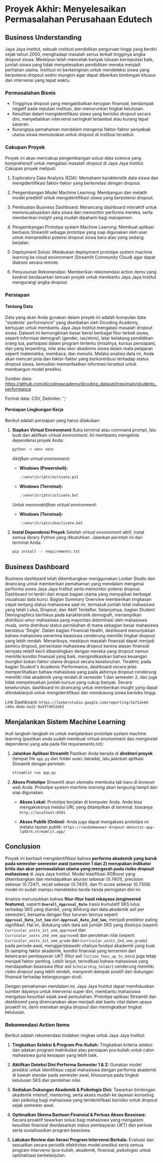 # Proyek Akhir: Menyelesaikan Permasalahan Perusahaan Edutech

## Business Understanding
Jaya Jaya Institut, sebuah institusi pendidikan perguruan tinggi yang berdiri sejak tahun 2000, menghadapi masalah serius terkait tingginya angka dropout siswa. Meskipun telah mencetak banyak lulusan berreputasi baik, jumlah siswa yang tidak menyelesaikan pendidikan mereka menjadi perhatian utama. Institusi ini berkeinginan untuk mendeteksi siswa yang berpotensi dropout sedini mungkin agar dapat diberikan bimbingan khusus dan intervensi yang tepat waktu.

### Permasalahan Bisnis
- Tingginya dropout yang mengakibatkan kerugian finansial, berdampak negatif pada reputasi institusi, dan menurunkan tingkat kelulusan.
- Kesulitan dalam mengidentifikasi siswa yang berisiko dropout secara dini, menyebabkan intervensi seringkali terlambat atau kurang tepat sasaran.
- Kurangnya pemahaman mendalam mengenai faktor-faktor penyebab utama siswa memutuskan untuk dropout di institusi tersebut.

### Cakupan Proyek
Proyek ini akan mencakup pengembangan solusi data science yang komprehensif untuk mengatasi masalah dropout di Jaya Jaya Institut. Cakupan proyek meliputi:

1. Exploratory Data Analysis (EDA): Memahami karakteristik data siswa dan mengidentifikasi faktor-faktor yang berkorelasi dengan dropout.

2. Pengembangan Model Machine Learning: Membangun dan melatih model prediktif untuk mengidentifikasi siswa yang berpotensi dropout.

3. Pembuatan Business Dashboard: Merancang dashboard interaktif untuk memvisualisasikan data siswa dan memonitor performa mereka, serta memberikan insight yang mudah dipahami bagi manajemen.

4. Pengembangan Prototipe system Machine Learning: Membuat aplikasi berbasis Streamlit sebagai prototipe yang siap digunakan oleh user untuk memprediksi potensi dropout siswa baru atau yang sedang berjalan.

5. Deployment Solusi: Melakukan deployment prototipe system machine learning ke cloud environment (Streamlit Community Cloud) agar dapat diakses secara remote.

6. Penyusunan Rekomendasi: Memberikan rekomendasi action items yang konkret berdasarkan temuan proyek untuk membantu Jaya Jaya Institut mengurangi angka dropout.

### Persiapan

#### Tentang Data

Data yang akan Anda gunakan dalam proyek ini adalah kumpulan data "students' performance" yang disediakan oleh Dicoding Academy, bertujuan untuk membantu Jaya Jaya Institut mengatasi masalah dropout siswa. Dataset ini kemungkinan besar berisi berbagai fitur terkait siswa, seperti informasi demografi (gender, ras/etnis), latar belakang pendidikan orang tua, partisipasi dalam program tertentu (misalnya, kursus persiapan), dan yang terpenting, nilai atau skor akademis siswa dalam mata pelajaran seperti matematika, membaca, dan menulis. Melalui analisis data ini, Anda akan mencari pola dan faktor-faktor yang berkontribusi terhadap status dropout siswa, kemudian memanfaatkan informasi tersebut untuk membangun model prediksi.

Sumber data: https://github.com/dicodingacademy/dicoding_dataset/tree/main/students_performance

Format data: CSV, Delimiter: ';'

#### Persiapan Lingkungan Kerja

Berikut adalah persiapan yang harus dilakukan:

1.  **Siapkan Virtual Environment**
    Buka terminal atau command prompt, lalu buat dan aktifkan *virtual environment*. Ini membantu mengelola dependensi proyek Anda:
    ```bash
    python -m venv venv
    ```
    *Aktifkan virtual environment*:
    * **Windows (Powershell):**
        ```bash
        .\venv\Scripts\Activate.ps1
        ```
    * **Windows (Terminal):**
        ```bash
        .\venv\Scripts\activate.bat
        ```
    *Untuk menonaktifkan virtual environment*:
    * **Windows (Terminal):**
        ```bash
        .\venv\Scripts\deactivate.bat
        ```

2.  **Instal Dependensi Proyek**
    Setelah *virtual environment* aktif, instal semua library Python yang dibutuhkan. Jalankan perintah ini dari terminal Anda:
    ```bash
    pip install -r requirements.txt
    ```

## Business Dashboard

Business dashboard telah dikembangkan menggunakan Looker Studio dan dirancang untuk memberikan pemahaman yang mendalam mengenai performa siswa Jaya Jaya Institut serta memonitor potensi dropout. Dashboard ini terdiri dari empat bagian utama yang menyajikan berbagai visualisasi data kunci. Bagian Summary Overview memberikan ringkasan cepat tentang status mahasiswa saat ini, termasuk jumlah total mahasiswa yang telah Lulus, Dropout, dan Aktif Terdaftar. Selanjutnya, bagian Student Demographics berfokus pada karakteristik demografi, menampilkan distribusi umur mahasiswa yang mayoritas didominasi oleh mahasiswa muda, serta distribusi status pernikahan di mana sebagian besar mahasiswa berstatus 'Single'. Dalam bagian Financial Health, dashboard menunjukkan bahwa mahasiswa penerima beasiswa cenderung memiliki tingkat dropout yang lebih rendah. Menariknya, meskipun masalah finansial dapat menjadi pemicu dropout, persentase mahasiswa dropout karena alasan finansial ternyata relatif kecil dibandingkan dengan mereka yang dropout namun memiliki kondisi finansial yang baik, mengindikasikan bahwa keuangan mungkin bukan faktor utama dropout secara keseluruhan. Terakhir, pada bagian Student's Academic Performance, dashboard secara jelas memperlihatkan bahwa mahasiswa yang pada akhirnya dropout cenderung memiliki nilai akademik yang rendah di semester 1 dan semester 2, dan juga tidak menyelesaikan jumlah kursus yang cukup banyak. Secara keseluruhan, dashboard ini dirancang untuk memberikan insight yang dapat ditindaklanjuti untuk mengidentifikasi dan mendukung siswa berisiko tinggi.

Link Dashboard: `https://lookerstudio.google.com/reporting/3a712e4d-c4da-4bda-ba22-0a55fd932e63`

## Menjalankan Sistem Machine Learning

Ikuti langkah-langkah ini untuk menjalankan prototipe system machine learning (pastikan anda sudah membuat virtual environment dan menginstal dependensi yang ada pada file requirements.txt):

1.  **Jalankan Aplikasi Streamlit**
    Pastikan Anda berada di **direktori proyek** (tempat file `app.py` dan folder `model` berada), lalu jalankan aplikasi Streamlit dengan perintah:
    ```bash
    streamlit run app.py
    ```

2.  **Akses Prototipe**
    Streamlit akan otomatis membuka tab baru di *browser web* Anda. Prototipe system *machine learning* akan langsung tampil dan siap digunakan.

    * **Akses Lokal:** Prototipe berjalan di komputer Anda. Anda bisa mengaksesnya melalui URL yang ditampilkan di terminal, biasanya `http://localhost:8501`.

    * **Akses Publik (Online):** Anda juga dapat mengakses prototipe ini melalui tautan publik: `https://randommeower-dropout-detector-app-lqd5r4.streamlit.app/`

## Conclusion
Proyek ini berhasil mengidentifikasi bahwa **performa akademik yang buruk pada semester-semester awal (semester 1 dan 2) merupakan indikator kritis dan akar permasalahan utama yang mengarah pada risiko *dropout* mahasiswa** di Jaya Jaya Institut. Model klasifikasi XGBoost yang dikembangkan dan mendapatkan akurasi sebesar (0.7401), precision sebesar (0.7247), recall sebesar (0.7401), dan f1-score sebesar (0.7306) model ini sudah mampu mendeteksi tanda-tanda peringatan dini ini.

Analisis menunjukkan bahwa **fitur-fitur hasil rekayasa (engineered features)**, seperti **`Overall_Approval_Rate`** (rasio kumulatif SKS lulus terhadap SKS yang diambil, yang dihitung dari data akademik asli per semester), bersama dengan fitur turunan lainnya seperti **`Approval_Rate_1st_Sem`** dan **`Approval_Rate_2nd_Sem`**, menjadi prediktor paling signifikan. Hal ini, didukung oleh data asli jumlah SKS yang disetujui (seperti `Curricular_units_1st_sem_approved` dan `Curricular_units_2nd_sem_approved`) dan perolehan nilai (seperti `Curricular_units_1st_sem_grade` dan `Curricular_units_2nd_sem_grade`) pada periode awal, menggarisbawahi vitalnya fondasi akademik yang kuat. Di samping faktor akademik, kondisi finansial yang tercermin dari kelancaran pembayaran UKT (fitur asli `Tuition_fees_up_to_date`) juga tetap menjadi faktor penting. Lebih lanjut, terindikasi bahwa mahasiswa yang mendapatkan beasiswa (fitur asli `Scholarship_holder`) cenderung memiliki risiko *dropout* yang lebih rendah, menyoroti dampak positif dari dukungan finansial terhadap kelangsungan studi. 

Dengan pemahaman mendalam ini, Jaya Jaya Institut dapat memfokuskan sumber dayanya untuk intervensi super dini, membantu mahasiswa mengatasi kesulitan sejak awal perkuliahan. Prototipe aplikasi Streamlit dan *dashboard* yang direncanakan akan menjadi alat bantu vital dalam upaya proaktif ini, demi menekan angka *dropout* dan meningkatkan tingkat kelulusan.


### Rekomendasi Action Items
Berikut adalah rekomendasi tindakan ringkas untuk Jaya Jaya Institut:

1.  **Tingkatkan Seleksi & Program Pra-Kuliah:** Tingkatkan kriteria seleksi dan adakan program matrikulasi atau persiapan pra-kuliah untuk calon mahasiswa guna kesiapan yang lebih baik.

2.  **Aktifkan Deteksi Dini Performa Semester 1 & 2:** Gunakan model prediksi untuk identifikasi cepat mahasiswa dengan performa akademik di bawah standar pada semester awal, khususnya pada tingkat kelulusan SKS dan perolehan nilai.

3.  **Sediakan Dukungan Akademik & Psikologis Dini:** Tawarkan bimbingan akademik intensif, mentoring, serta akses mudah ke layanan konseling dan psikolog bagi mahasiswa yang teridentifikasi berisiko untuk dropout sejak semester awal.

4.  **Optimalkan Skema Bantuan Finansial & Perluas Akses Beasiswa:** Secara proaktif tawarkan solusi bagi mahasiswa yang mengalami kesulitan finansial (berdasarkan status pembayaran UKT) dan perluas serta sosialisasikan program beasiswa.

5.  **Lakukan Review dan Iterasi Program Intervensi Berkala:** Evaluasi dan sesuaikan secara periodik efektivitas model prediksi serta semua program intervensi (pra-kuliah, akademik, finansial, psikologis) untuk optimalisasi berkelanjutan.
